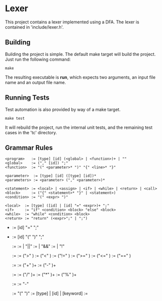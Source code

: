 # Lexer

This project contains a lexer implemented using a DFA. The lexer is
contained in 'include/lexer.h'.

## Building

Building the project is simple. The default make target will build the
project. Just run the following command:

    make

The resulting executable is __run__, which expects two arguments, an input
file name and an output file name.

## Running Tests

Test automation is also provided by way of a make target.

    make test

It will rebuild the project, run the internal unit tests, and the
remaining test cases in the 'tc' directory.

## Grammar Rules

    <program>   := [type] [id] (<global> | <function>)+ | ""
    <global>    := ("," [id]) ";"
    <function>  := "(" <parameter>* ")" "{" <line>* "}"

    <parameter>  := [type] [id] ([type] [id])*
    <parameters> := <parameter> ("," <parameter>)*

    <statement> := <local> | <assign> | <if> | <while> | <return> | <call>
    <block>     := ("{" <statement>* "}" | <statement>)
    <condition> := "(" <expr> ")"

    <local>  := [type] ([id] | [id] "=" <expr>)+ ";"
    <if>     := "if" <condition> <block> "else" <block>
    <while>  := "while" <condition> <block>
    <return> := "return" (<expr>";" | ";")
-   <assign> := [id] "=" <expr> ";"
-   <call>   := [id] "(" <parameters> ")" ";"

    <expr> := <or>
    <or>   := <and> | <and> "||" <and>
    <and>  := <not> | <not> "&&" <not>
    <not>  := <rel> | "!" <rel>

    <rel>  := <sum>
    <rel>  := <sum> (">" <sum>)
    <rel>  := <sum> ("<" <sum>)
    <rel>  := <sum> ("!=" <sum>)
    <rel>  := <sum> (">=" <sum>)
    <rel>  := <sum> ("<=" <sum>)
    <rel>  := <sum> ("==" <sum>)

    <sum>  := <prod>
    <sum>  := <prod> ("+" <prod>)+
    <sum>  := <prod> ("-" <prod>)+

    <prod> := <sign>
    <prod> := <sign> ("/" <sign>)+
    <prod> := <sign> ("*" <sign>)+
    <prod> := <sign> ("%" <sign>)+

    <sign> := <term>
    <sign> := "-" <term>

    <term> := "(" <term> ")"
    <term> := [type] | [id] | [keyword]
    <term> := <call>
